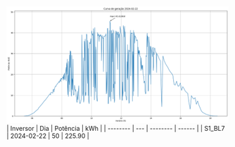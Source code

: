![My Image](22_02_2024-S1_BL7.png)
| Inversor | Dia | Potência | kWh    |
| -------- | --- | -------- | ------ |
| S1_BL7       | 2024-02-22  | 50       | 225.90 |